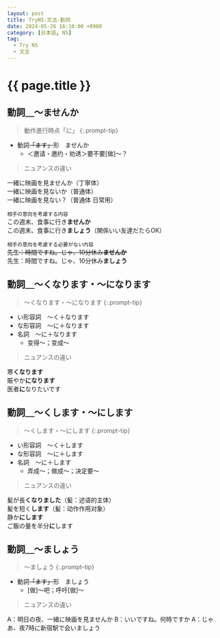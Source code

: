 ```yaml
---
layout: post
title: TryN5-文法-動詞
date: 2024-05-26 16:10:00 +0900
category: [日本語, N5]
tag: 
  - Try N5
  - 文法
---
```


# {{ page.title }}

## 動詞＿〜ませんか

> 動作進行時点「に」
{:.prompt-tip}

- 動詞~~「ます」~~形　ませんか
  - ＜邀请・邀约・劝诱＞要不要[做]～？

> ニュアンスの違い

一緒に映画を見ませんか（丁寧体）  
一緒に映画を見ないか（普通体）  
一緒に映画を見ない？（普通体 日常用）  

`相手の意向を考慮する内容`  
この週末、食事に行き**ませんか**  
この週末、食事に行き**ましょう**（関係いい友達だたらOK）  

`相手の意向を考慮する必要がない内容`  
~~先生：時間ですね。じゃ、10分休み**ませんか**~~  
先生：時間ですね。じゃ、10分休み**ましょう**  

## 動詞＿〜くなります・〜になります

> 〜くなります・〜になります
{:.prompt-tip}

- い形容詞　〜く＋なります
- な形容詞　〜に＋なります
- 名詞　〜に＋なります
  - 变得～；变成～

> ニュアンスの違い

寒**くなります**  
賑やか**になります**  
医者**に**なりたいです  

## 動詞＿〜くします・〜にします

> 〜くします・〜にします
{:.prompt-tip}

- い形容詞　〜く＋します
- な形容詞　〜に＋します
- 名詞　〜に＋します
  - 弄成～；做成～；决定要～

> ニュアンスの違い

髪が長**くなりました**（髪：述语的主体）  
髪を短く**します**（髪：动作作用对象）  
静か**にします**  
ご飯の量を半分**に**します  

## 動詞＿〜ましょう

> 〜ましょう
{:.prompt-tip}

- 動詞~~「ます」~~形　ましょう
  - [做]～吧；呼吁[做]～

> ニュアンスの違い

A：明日の夜、一緒に映画を見ませんか
B：いいですね。何時ですか
A：じゃあ、夜7時に新宿駅で会いましょう



